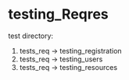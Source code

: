 # testing_Reqres

test directory: 
1. tests_req -> testing_registration  
2. tests_req -> testing_users  
3. tests_req -> testing_resources  
